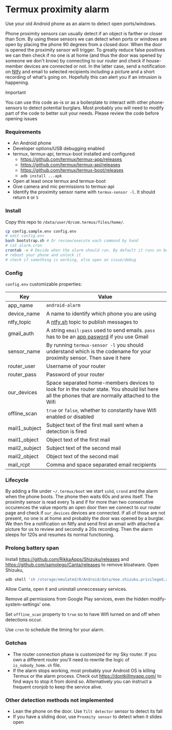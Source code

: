 # Termux proximity alarm

Use your old Android phone as an alarm to detect open ports/windows.

Phone proximity sensors can usually detect if an object is farther or closer than 5cm. By using these sensors we can detect when ports or windows are open by placing the phone 90 degrees from a closed door. When the door is opened the proximity sensor will trigger. To greatly reduce false positives we can then check if no one is at home (and thus the door was opened by someone we don't know) by connecting to our router and check if house-member devices are connected or not. In the latter case, send a notification on [Ntfy](https://docs.ntfy.sh/) and email to selected recipients including a picture and a short recording of what's going on. Hopefully this can alert you if an intrusion is happening.

> [!IMPORTANT]
> You can use this code as-is or as a boilerplate to interact with other phone-sensors to detect potential burglars. Most probably you will need to modify part of the code to better suit your needs. Please review the code before opening issues

### Requirements

- An Android phone
- Developer options/USB debugging enabled
- termux, termux-api, termux-boot installed and configured
  - https://github.com/termux/termux-app/releases
  - https://github.com/termux/termux-api/releases
  - https://github.com/termux/termux-boot/releases
  - `adb install ...apk`
- Open at least once termux and termux-boot
- Give camera and mic permissions to termux-api
- Identify the proximity sensor name with `termux-sensor -l`. It should return `0` or `5`

### Install

Copy this repo to `/data/user/0/com.termux/files/home/`.

```sh
cp config.sample.env config.env
# edit config.env
bash bootstrap.sh # Or review/execute each command by hand
# cat alarm.cron
crontab -e # Decide when the alarm should run. By default it runs on boot and there's no need to start it by cron
# reboot your phone and unlock it
# check if something is working, else open an issue/debug
```

### Config

`config.env` customizable properties:

| Key | Value |
| --- | --- |
| app_name | `android-alarm` |
| device_name | A name to identify which phone you are using |
| ntfy_topic | A [ntfy.sh](https://docs.ntfy.sh/) topic to publish messages to |
| gmail_auth | A string `email:pass` used to send emails. `pass` has to be an [app pasword](https://support.google.com/mail/answer/185833?hl=en) if you use Gmail |
| sensor_name | By running `termux-sensor -l` you should understand which is the codename for your proximity sensor. Then save it here |
| router_user | Username of your router |
| router_pass | Password of your router |
| our_devices | Space separated home-members devices to look for in the router state. You should list here all the phones that are normally attached to the Wifi |
| offline_scan | `true` or `false`, whether to constantly have Wifi enabled or disabled |
| mail1_subject | Subject text of the first mail sent when a detection is fired |
| mail1_object | Object text of the first mail |
| mail2_subject | Subject text of the second mail |
| mail2_object | Object text of the second mail |
| mail_rcpt | Comma and space separated email recipients |

### Lifecycle

By adding a file under `~/.termux/boot` we start `sshd`, `crond` and the alarm when the phone boots. The phone then waits 60s and arms itself. The proximity sensor is read every 1s and if for more than two consecutive occurences the value reports an open door then we connect to our router page and check if `our_devices` devices are connected. If all of those are not present, no one is at home and probably the door was opened by a burglar. We then fire a notification on Ntfy and send first an email with attached a picture for us to review and secondly a 20s recording. Then the alarm sleeps for 120s and resumes its normal functioning.

### Prolong battery span

Install https://github.com/RikkaApps/Shizuku/releases and https://github.com/samolego/Canta/releases to remove bloatware. Open Shizuku,

```sh
adb shell 'sh /storage/emulated/0/Android/data/moe.shizuku.privileged.api/start.sh'
```

Allow Canta, open it and uninstall unneccessary services.

Remove all permissions from Google Play services, even the hidden modify-system-settings' one.

Set `offline_scan` property to `true` so to have Wifi turned on and off when detections occur.

Use `cron` to schedule the timing for your alarm.

### Gotchas

- The router connection phase is customized for my Sky router. If you own a different router you'll need to rewrite the logic of `is_nobody_home.sh` file.
- If the alarm stops working, most probably your Android OS is killing Termux or the alarm process. Check out https://dontkillmyapp.com/ to find ways to stop it from doind so. Alternatively you can instruct a frequent cronjob to keep the service alive.

### Other detection methods not implemented

- Lean the phone on the door. Use `Tilt detector` sensor to detect its fall
- If you have a sliding door, use `Proxmity sensor` to detect when it slides open
